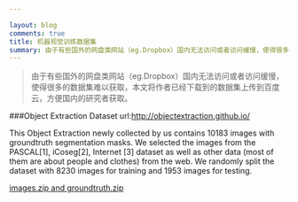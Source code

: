 ```yaml
---

layout: blog
comments: true
title: 机器视觉训练数据集
summary: 由于有些国外的网盘类网站（eg.Dropbox）国内无法访问或者访问缓慢，使得很多的数据集难以获取，本文将作者已经下载到的数据集上传到百度云，方便国内的研究者获取。
---
```

>由于有些国外的网盘类网站（eg.Dropbox）国内无法访问或者访问缓慢，使得很多的数据集难以获取，本文将作者已经下载到的数据集上传到百度云，方便国内的研究者获取。

###Object Extraction Dataset
url:http://objectextraction.github.io/

This Object Extraction newly collected by us contains 10183 images with groundtruth segmentation masks. We selected the images from the PASCAL[1], iCoseg[2], Internet [3] dataset as well as other data (most of them are about people and clothes) from the web. We randomly split the dataset with 8230 images for training and 1953 images for testing.

[images.zip and groundtruth.zip](http://pan.baidu.com/s/1c0cwwAc)
